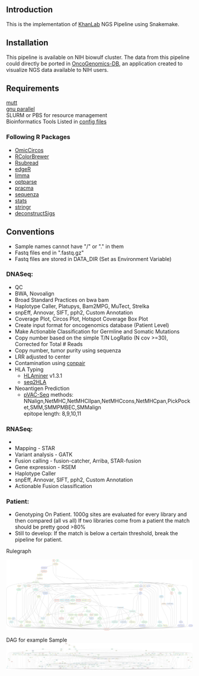 

## Introduction
This is the implementation of [KhanLab](https://ccr.cancer.gov/Genetics-Branch/javed-khan) NGS Pipeline using Snakemake.
## Installation


This pipeline is available on NIH biowulf cluster. The data from this pipeline could directly be ported in [OncoGenomics-DB](https://clinomics.ncifcrf.gov/production/public/), an application created to visualize NGS data available to NIH users.
## Requirements
[mutt](http://www.mutt.org/)  
[gnu parallel](http://www.gnu.org/software/parallel/)  
SLURM or PBS for resource management  
Bioinformatics Tools Listed in [config files](config/config_common.json)  
### Following R Packages
- [OmicCircos](https://www.bioconductor.org/packages/release/bioc/html/OmicCircos.html)
- [RColorBrewer](https://cran.r-project.org/web/packages/RColorBrewer/index.html)
- [Rsubread](https://bioconductor.org/packages/release/bioc/html/Rsubread.html)
- [edgeR](http://bioconductor.org/packages/release/bioc/html/edgeR.html)
- [limma](http://bioconductor.org/packages/release/bioc/html/limma.html)
- [optparse](https://cran.r-project.org/web/packages/optparse/index.html)
- [pracma](https://cran.r-project.org/web/packages/pracma/index.html)
- [sequenza](https://cran.r-project.org/web/packages/sequenza/index.html)
- [stats](https://stat.ethz.ch/R-manual/R-devel/library/stats/html/00Index.html)
- [stringr](https://cran.r-project.org/web/packages/stringr/vignettes/stringr.html) 
- [deconstructSigs](https://github.com/raerose01/deconstructSigs)  

## Conventions

- Sample names cannot have "/" or "." in them
- Fastq files end in ".fastq.gz"
- Fastq files are stored in DATA_DIR (Set as Environment Variable) 

### DNASeq:
- QC
- BWA, Novoalign  
- Broad Standard Practices on bwa bam  
- Haplotype Caller, Platupys, Bam2MPG, MuTect, Strelka  
- snpEff, Annovar, SIFT, pph2, Custom Annotation  
- Coverage Plot, Circos Plot, Hotspot Coverage Box Plot  
- Create input format for oncogenomics database (Patient Level)  
- Make Actionable Classification for Germline and Somatic Mutations   
- Copy number based on the simple T/N LogRatio (N cov >=30), Corrected for Total # Reads  
- Copy number, tumor purity using sequenza   
- LRR adjusted to center  
- Contamination using [conpair](https://github.com/nygenome/Conpair)  
- HLA Typing  
	* [HLAminer](www.bcgsc.ca/platform/bioinfo/software/hlaminer) v1.3.1   
	* [seq2HLA](https://bitbucket.org/sebastian_boegel/seq2hla)  
- Neoantigen Prediction 
	* [pVAC-Seq](http://pvac-seq.readthedocs.io/en/latest/) 
		methods: NNalign,NetMHC,NetMHCIIpan,NetMHCcons,NetMHCpan,PickPocket,SMM,SMMPMBEC,SMMalign  
		epitope length: 8,9,10,11



### RNASeq:
- 
- Mapping - STAR
- Variant analysis - GATK
- Fusion calling - fusion-catcher, Arriba, STAR-fusion
- Gene expression - RSEM
- Haplotype Caller
- snpEff, Annovar, SIFT, pph2, Custom Annotation
- Actionable Fusion classification

### Patient:
- Genotyping On Patient. 
	1000g sites are evaluated for every library and then compared (all vs all)
	If two libraries come from a patient the match should be pretty good >80%
- Still to develop:
	If the match is below a certain threshold, break the pipeline for patient.

Rulegraph


![alt tag](Rulegraph.png)


DAG for example Sample
![alt tag](dag.png)
